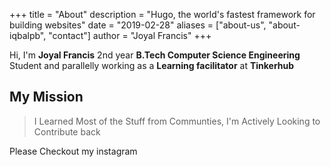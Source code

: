 +++
title = "About"
description = "Hugo, the world's fastest framework for building websites"
date = "2019-02-28"
aliases = ["about-us", "about-iqbalpb", "contact"]
author = "Joyal Francis"
+++

Hi, I'm **Joyal Francis** 2nd year **B.Tech Computer Science Engineering** Student and parallelly working as a **Learning facilitator** at **Tinkerhub**
  ## My Mission
  > I Learned Most of the Stuff from Communties, I'm Actively Looking to Contribute back


Please Checkout my instagram

